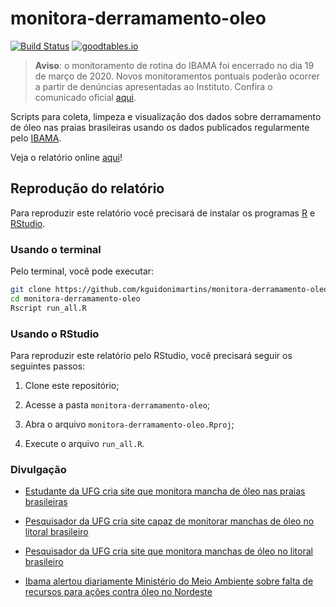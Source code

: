 # monitora-derramamento-oleo

[![Build Status](https://travis-ci.com/kguidonimartins/monitora-derramamento-oleo.svg?branch=master)](https://travis-ci.com/kguidonimartins/monitora-derramamento-oleo) [![goodtables.io](https://goodtables.io/badge/github/kguidonimartins/monitora-derramamento-oleo.svg)](https://goodtables.io/github/kguidonimartins/monitora-derramamento-oleo)

> **Aviso**: o monitoramento de rotina do IBAMA foi encerrado no dia 19 de março de 2020. Novos monitoramentos pontuais poderão ocorrer a partir de denúncias apresentadas ao Instituto. Confira o comunicado oficial [aqui](http://www.ibama.gov.br/manchasdeoleo-localidades-atingidas).

Scripts para coleta, limpeza e visualização dos dados sobre derramamento de óleo nas praias brasileiras usando os dados publicados regularmente pelo [IBAMA](http://www.ibama.gov.br/manchasdeoleo-localidades-atingidas).

Veja o relatório online [aqui](https://kguidonimartins.github.io/monitora-derramamento-oleo/index.html)!

## Reprodução do relatório

Para reproduzir este relatório você precisará de instalar os programas [R](https://www.r-project.org/) e [RStudio](https://rstudio.com/).

### Usando o terminal

Pelo terminal, você pode executar:

```bash
git clone https://github.com/kguidonimartins/monitora-derramamento-oleo.git
cd monitora-derramamento-oleo
Rscript run_all.R
```

### Usando o RStudio

Para reproduzir este relatório pelo RStudio, você precisará seguir os seguintes passos:

1. Clone este repositório;

2. Acesse a pasta `monitora-derramamento-oleo`;

3. Abra o arquivo `monitora-derramamento-oleo.Rproj`;

4. Execute o arquivo `run_all.R`.

### Divulgação

- [Estudante da UFG cria site que monitora mancha de óleo nas praias brasileiras](https://www.emaisgoias.com.br/estudante-da-ufg-cria-site-que-monitora-mancha-de-oleo-nas-praias-brasileiras/)

- [Pesquisador da UFG cria site capaz de monitorar manchas de óleo no litoral brasileiro](https://www.opopular.com.br/noticias/cidades/pesquisador-da-ufg-cria-site-capaz-de-monitorar-manchas-de-%C3%B3leo-no-litoral-brasileiro-1.1932128)

- [Pesquisador da UFG cria site que monitora manchas de óleo no litoral brasileiro](https://jornal.ufg.br/n/121930-pesquisador-da-ufg-cria-site-que-monitora-manchas-de-oleo-no-litoral-brasileiro)

- [Ibama alertou diariamente Ministério do Meio Ambiente sobre falta de recursos para ações contra óleo no Nordeste](https://nucleo.jor.br/ecossistema/2020-01-11-ibama-alertas-ministerio-documentos)
